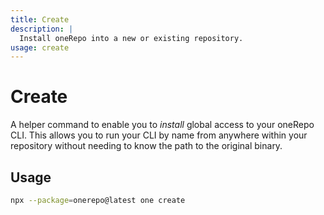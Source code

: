 ```yaml
---
title: Create
description: |
  Install oneRepo into a new or existing repository.
usage: create
---
```


# Create

A helper command to enable you to _install_ global access to your oneRepo CLI. This allows you to run your CLI by name from anywhere within your repository without needing to know the path to the original binary.

## Usage

```sh
npx --package=onerepo@latest one create
```
